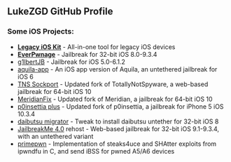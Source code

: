 ## LukeZGD GitHub Profile

### Some iOS Projects:
- [**Legacy iOS Kit**](https://github.com/LukeZGD/Legacy-iOS-Kit) - All-in-one tool for legacy iOS devices
- [**EverPwnage**](https://github.com/LukeZGD/EverPwnage) - Jailbreak for 32-bit iOS 8.0-9.3.4
- [g1lbertJB](https://github.com/g1lbertJB/g1lbertJB) - Jailbreak for iOS 5.0-6.1.2
- [aquila-app](https://github.com/LukeZGD/aquila-app) - An iOS app version of Aquila, an untethered jailbreak for iOS 6
- [TNS Sockport](https://github.com/LukeZGD/tns-sockport) - Updated fork of TotallyNotSpyware, a web-based jailbreak for 64-bit iOS 10
- [MeridianFix](https://github.com/LukeZGD/MeridianFix) - Updated fork of Meridian, a jailbreak for 64-bit iOS 10
- [p0insettia plus](https://github.com/LukeZGD/p0insettia-plus) - Updated fork of p0insettia, a jailbreak for iPhone 5 iOS 10.3.4
- [daibutsu migrator](https://github.com/LukeZGD/daibutsu-migrator) - Tweak to install daibutsu untether for 32-bit iOS 8
- [JailbreakMe 4.0](https://github.com/LukeZGD/jbme4) rehost - Web-based jailbreak for 32-bit iOS 9.1-9.3.4, with an untethered variant
- [primepwn](https://github.com/LukeZGD/primepwn) - Implementation of steaks4uce and SHAtter exploits from ipwndfu in C, and send iBSS for pwned A5/A6 devices

